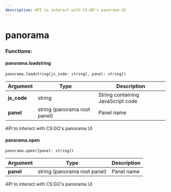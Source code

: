 ```yaml
---
description: API to interact with CS:GO's panorama UI
---
```


# panorama

### Functions:
#### panorama.loadstring

`panorama.loadstring(js_code: string[, panel: string])`

Argument | Type | Description
-------- | ---- | -----------
  **js_code** | string | String containing JavaScript code
  **panel** | string (panorama root panel) | Panel name

API to interact with CS:GO's panorama UI


#### panorama.open

`panorama.open([panel: string])`

Argument | Type | Description
-------- | ---- | -----------
  **panel** | string (panorama root panel) | Panel name

API to interact with CS:GO's panorama UI

